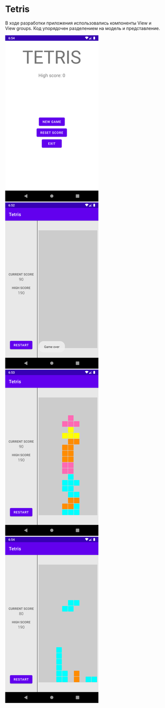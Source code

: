 # Tetris

В ходе разработки приложения использовались компоненты View и View groups.
Код упорядочен разделением на модель и представление.

![](app/src/main/res/drawable/screenshot_20220909_172319.png)
![](app/src/main/res/drawable/screenshot_20220909_172123.png)
![](app/src/main/res/drawable/screenshot_20220909_172204.png)
![](app/src/main/res/drawable/screenshot_20220909_172306.png)
